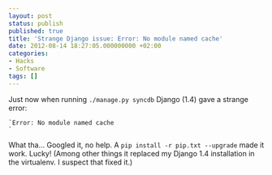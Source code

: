```yaml
---
layout: post
status: publish
published: true
title: 'Strange Django issue: Error: No module named cache'
date: 2012-08-14 18:27:05.000000000 +02:00
categories:
- Hacks
- Software
tags: []
---
```

Just now when running `./manage.py syncdb` Django (1.4) gave a strange error:


```
`Error: No module named cache
`
```


What tha... Googled it, no help. A `pip install -r pip.txt --upgrade` made it work. Lucky! (Among other things it replaced my Django 1.4 installation in the virtualenv. I suspect that fixed it.)
